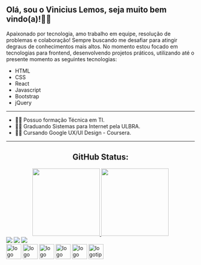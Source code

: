 ## Olá, sou o Vinicius Lemos, seja muito bem vindo(a)!👨‍💻
Apaixonado por tecnologia, amo trabalho em equipe, resolução de problemas e colaboração!
Sempre buscando me desafiar para atingir degraus de conhecimentos mais altos.
No momento estou focado em tecnologias para frontend, desenvolvendo projetos práticos, utilizando até o presente momento as seguintes tecnologias:
- HTML
- CSS
- React
- Javascript
- Bootstrap
- jQuery

<hr>

- 👨‍🎓 Possuo formação Técnica em TI.
- 👨‍🎓 Graduando Sistemas para Internet pela ULBRA.
- 👨‍🎓 Cursando Google UX/UI Design - Coursera.

<hr>

<div align="center">
  <h2>GitHub Status: </h2>
  <a href="https://github.com/viniciuslemos93">
  <img height="180em" src="https://github-readme-stats.vercel.app/api?username=viniciuslemos93&show_icons=true&theme=dark&include_all_commits=true&count_private=true"/>
  <img height="180em" src="https://github-readme-stats.vercel.app/api/top-langs/?username=viniciuslemos93&layout=compact&langs_count=7&theme=dark"/>
</div>

<div>
  <a href="https://www.linkedin.com/in/viniciuslemos93/" target="_blank"><img src="https://img.shields.io/badge/-LinkedIn-%230077B5?style=for-the-badge&logo=linkedin&logoColor=white" target="_blank"></a>
  <a href = "mailto:vinycius1993@gmail.com"><img src="https://img.shields.io/badge/-Gmail-%23333?style=for-the-badge&logo=gmail&logoColor=white" target="_blank"></a>  
  <a href="https://www.instagram.com/vinicius.lemos/" target="_blank"><img src="https://img.shields.io/badge/-Instagram-%23E4405F?style=for-the-badge&logo=instagram&logoColor=white" target="_blank"></a>
</div>
<div>
<img align="center" alt="logo do html" height="40 widht="50" src="https://cdn.jsdelivr.net/gh/devicons/devicon/icons/html5/html5-plain-wordmark.svg" />
<img align="center" alt="logo do css" height="40 widht="50" src="https://cdn.jsdelivr.net/gh/devicons/devicon/icons/css3/css3-plain-wordmark.svg" />
<img align="center" alt="logo do react" height="40 widht="50" src="https://cdn.jsdelivr.net/gh/devicons/devicon/icons/react/react-original-wordmark.svg" />
<img align="center" alt="logo do javascript" height="40 widht="50" src="https://cdn.jsdelivr.net/gh/devicons/devicon/icons/javascript/javascript-plain.svg" />
<img align="center" alt="logo do jQuary" height="40 widht="50" src="https://cdn.jsdelivr.net/gh/devicons/devicon/icons/jquery/jquery-original-wordmark.svg" />
<img align="center" alt="logotipo do Bootstrap" height="40 widht="50" src="https://cdn.jsdelivr.net/gh/devicons/devicon/icons/bootstrap/bootstrap-original-wordmark.svg"  />
</div>
